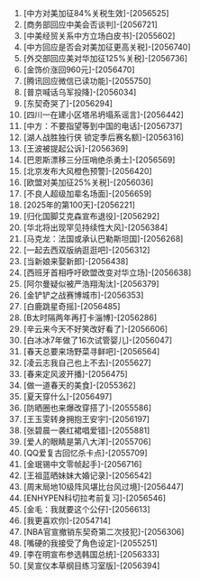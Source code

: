 
1. [中方对美加征84%关税生效]-[2056525]
1. [商务部回应中美会否谈判]-[2056721]
1. [中美经贸关系中方立场白皮书]-[2055602]
1. [中方回应是否会对美加征更高关税]-[2056740]
1. [外交部回应美对华加征125%关税]-[2056736]
1. [金饰价涨回960元]-[2056470]
1. [腾讯回应微信已读功能]-[2055750]
1. [普京喊话乌军投降]-[2056034]
1. [东契奇哭了]-[2056294]
1. [四川一在建小区塔吊坍塌系谣言]-[2056442]
1. [中方：不要指望等到中国的电话]-[2056737]
1. [湖人战胜独行侠 锁定季后赛名额]-[2056316]
1. [王波被提起公诉]-[2056369]
1. [巴恩斯漂移三分压哨绝杀勇士]-[2056569]
1. [北京发布大风橙色预警]-[2056420]
1. [欧盟对美加征25%关税]-[2056036]
1. [不良人超级加辈名场面]-[2056659]
1. [2025年的第100天]-[2056221]
1. [归化国脚艾克森宣布退役]-[2056292]
1. [华北将出现罕见持续性大风]-[2056384]
1. [马克龙：法国或承认巴勒斯坦国]-[2056268]
1. [一起去西双版纳逛逛吧]-[2056312]
1. [当新娘来娶新郎]-[2056438]
1. [西班牙首相呼吁欧盟改变对华立场]-[2056638]
1. [阿尔曼疑似被严浩翔淘汰]-[2056379]
1. [金铲铲之战赛博城市]-[2056353]
1. [白鹿跳星奇摇]-[2056485]
1. [B太时隔两年再打卡淄博]-[2056286]
1. [辛云来今天不好笑改好看了]-[2056606]
1. [白冰冰7年做了16次试管婴儿]-[2056047]
1. [春天总要来场野菜寻鲜吧]-[2056564]
1. [凌云志我自己也上不去]-[2055627]
1. [春来定风波开播]-[2056475]
1. [做一道春天的美食]-[2055362]
1. [夏天穿什么]-[2056497]
1. [防晒圈也来爆改穿搭了]-[2055586]
1. [王玉雯转身拥抱王安宇]-[2056197]
1. [张碧晨一袭红裙唱爱错]-[2055881]
1. [爱人的眼睛是第八大洋]-[2055706]
1. [QQ爱复古回忆杀卡点]-[2055709]
1. [金珉锡中文零帧起手]-[2056716]
1. [王祖蓝晒妹妹大婚记录]-[2056542]
1. [周末局地10级阵风堪比台风过境]-[2056447]
1. [ENHYPEN科切拉考前复习]-[2056546]
1. [金毛：我就要这个公仔]-[2056613]
1. [我更喜欢你]-[2054714]
1. [NBA官宣撤销东契奇第二次技犯]-[2056306]
1. [嘴硬的我接受了角色设定]-[2055251]
1. [李在明宣布参选韩国总统]-[2056333]
1. [吴宣仪本草纲目练习室版]-[2056394]